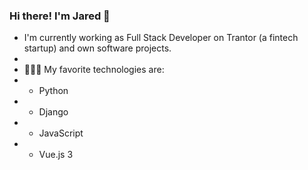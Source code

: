 ### Hi there! I'm Jared 👋

- I'm currently working as Full Stack Developer on Trantor (a fintech startup) and own software projects.
- 
- 🧑🏻‍💻 My favorite technologies are:
- - Python
- - Django
- - JavaScript
- - Vue.js 3
